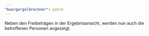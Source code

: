 ```yaml
---
"buergergeldrechner": patch
---
```


Neben den Freibeträgen in der Ergebnisansicht, werden nun auch die betroffenen Personen angezeigt.
